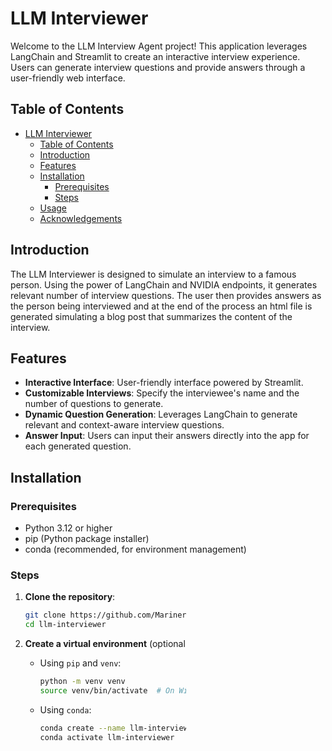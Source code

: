 
# LLM Interviewer

Welcome to the LLM Interview Agent project! This application leverages LangChain and Streamlit to create an interactive interview experience. Users can generate interview questions and provide answers through a user-friendly web interface.

## Table of Contents
- [LLM Interviewer](#llm-interviewer)
  - [Table of Contents](#table-of-contents)
  - [Introduction](#introduction)
  - [Features](#features)
  - [Installation](#installation)
    - [Prerequisites](#prerequisites)
    - [Steps](#steps)
  - [Usage](#usage)
  - [Acknowledgements](#acknowledgements)

## Introduction

The LLM Interviewer is designed to simulate an interview to a famous person. Using the power of LangChain and NVIDIA endpoints, it generates relevant number of interview questions. The user then provides answers as the person being interviewed and at the end of the process an html file is generated simulating a blog post that summarizes the content of the interview.

## Features

- **Interactive Interface**: User-friendly interface powered by Streamlit.
- **Customizable Interviews**: Specify the interviewee's name and the number of questions to generate.
- **Dynamic Question Generation**: Leverages LangChain to generate relevant and context-aware interview questions.
- **Answer Input**: Users can input their answers directly into the app for each generated question.

## Installation

### Prerequisites

- Python 3.12 or higher
- pip (Python package installer)
- conda (recommended, for environment management)

### Steps

1. **Clone the repository**:
   ```bash
   git clone https://github.com/MarinerZZ/llm-interviewer.git
   cd llm-interviewer
   ```

2. **Create a virtual environment** (optional but recommended):
   - Using `pip` and `venv`:
     ```bash
     python -m venv venv
     source venv/bin/activate  # On Windows use `venv\Scripts\activate`
     ```
   - Using `conda`:
     ```bash
     conda create --name llm-interviewer python=3.12
     conda activate llm-interviewer
     ```

3. **Install the required packages**:
   ```bash
   pip install -r requirements.txt
   ```

4. **Environment variables**:
    - ``OPENAI_API_KEY``: Optional if you decide to use a gpt model
    - ``ASKNEWS_CLIENT_ID``: Required for the news searching langchian retriever
    - ``ASKNEWS_CLIENT_SECRET``: Required for the news searching langchian retriever
    - ``NVIDIA_API_KEY``: Required to use the default model **meta/llama3-70b-instruct**

## Usage

1. **Run the Streamlit app**:
   ```bash
   streamlit run streamlit_app.py
   ```

2. **Navigate to the local server**:
   Open your web browser and go to `http://localhost:8501`.

3. **Interact with the app**:
   - Specify the number of questions you want to generate.
   - Enter the name of the interviewee.
   - Answer the generated questions in the provided text input field.

<!-- 
## License

This project is licensed under the MIT License. See the [LICENSE](LICENSE) file for more details. -->

## Acknowledgements
- [NVIDIA](https://build.nvidia.com/explore/discover)
- [LangChain](https://github.com/langchain-ai/langchain)
- [Streamlit](https://streamlit.io)
